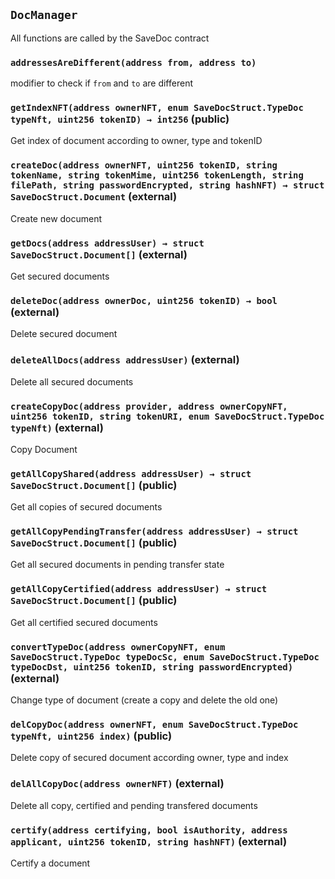 ## `DocManager`



All functions are called by the SaveDoc contract

### `addressesAreDifferent(address from, address to)`



modifier to check if `from` and `to` are different



### `getIndexNFT(address ownerNFT, enum SaveDocStruct.TypeDoc typeNft, uint256 tokenID) → int256` (public)



Get index of document according to owner, type and tokenID


### `createDoc(address ownerNFT, uint256 tokenID, string tokenName, string tokenMime, uint256 tokenLength, string filePath, string passwordEncrypted, string hashNFT) → struct SaveDocStruct.Document` (external)



Create new document


### `getDocs(address addressUser) → struct SaveDocStruct.Document[]` (external)



Get secured documents


### `deleteDoc(address ownerDoc, uint256 tokenID) → bool` (external)



Delete secured document


### `deleteAllDocs(address addressUser)` (external)



Delete all secured documents


### `createCopyDoc(address provider, address ownerCopyNFT, uint256 tokenID, string tokenURI, enum SaveDocStruct.TypeDoc typeNft)` (external)



Copy Document


### `getAllCopyShared(address addressUser) → struct SaveDocStruct.Document[]` (public)



Get all copies of secured documents


### `getAllCopyPendingTransfer(address addressUser) → struct SaveDocStruct.Document[]` (public)



Get all secured documents in pending transfer state


### `getAllCopyCertified(address addressUser) → struct SaveDocStruct.Document[]` (public)



Get all certified secured documents


### `convertTypeDoc(address ownerCopyNFT, enum SaveDocStruct.TypeDoc typeDocSc, enum SaveDocStruct.TypeDoc typeDocDst, uint256 tokenID, string passwordEncrypted)` (external)



Change type of document (create a copy and delete the old one)


### `delCopyDoc(address ownerNFT, enum SaveDocStruct.TypeDoc typeNft, uint256 index)` (public)



Delete copy of secured document according owner, type and index


### `delAllCopyDoc(address ownerNFT)` (external)



Delete all copy, certified and pending transfered documents


### `certify(address certifying, bool isAuthority, address applicant, uint256 tokenID, string hashNFT)` (external)



Certify a document



